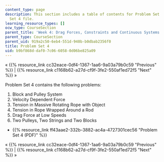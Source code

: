 ```yaml
---
content_type: page
description: This section includes a table of contents for Problem Set 4 and the Problem
  Set 4 file.
learning_resource_types: []
ocw_type: CourseSection
parent_title: 'Week 4: Drag Forces, Constraints and Continuous Systems'
parent_type: CourseSection
parent_uid: 919a2c50-6eb4-551d-940b-b0dbab2356f0
title: Problem Set 4
uid: b9bf868d-daf0-7c06-6058-0d06be825a09
---
```


« {{% resource_link cc32eace-0df4-1367-1aa6-9a03a79b0c59 "Previous" %}} | {{% resource_link c1168b62-a27d-cf9f-3fe2-550af1ed72f5 "Next" %}} »

Problem Set 4 contains the following problems:

1.  Block and Pulley System
2.  Velocity Dependent Force
3.  Tension in Massive Rotating Rope with Object
4.  Tension in Rope Wrapped Around a Rod
5.  Drag Force at Low Speeds
6.  Two Pulleys, Two Strings and Two Blocks

*   {{% resource_link ff43aae2-332b-3882-ac4a-4727301cec56 "Problem Set 4 (PDF)" %}}

« {{% resource_link cc32eace-0df4-1367-1aa6-9a03a79b0c59 "Previous" %}} | {{% resource_link c1168b62-a27d-cf9f-3fe2-550af1ed72f5 "Next" %}} »